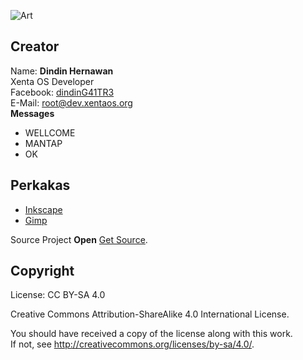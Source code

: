![Art][logo]

[logo]: https://raw.githubusercontent.com/xentaos/kesenian/master/project/artwork/sticker/sticker_xenta_os_art.png ""

## Creator
Name: **Dindin Hernawan**  
Xenta OS Developer  
Facebook: [dindinG41TR3](https://facebook.com/dindinG41TR3)   
E-Mail: <root@dev.xentaos.org>  
**Messages**  
 * WELLCOME
 * MANTAP
 * OK

<!--
**Emoticons**  
 * _
-->
## Perkakas
 * [Inkscape](https://inkscape.org/)  
 * [Gimp](https://www.gimp.org/)  

Source Project **Open** [Get Source](https://github.com/xentaos/kesenian/tree/master/project/artwork/sticker/source/).

## Copyright
License: CC BY-SA 4.0  

Creative Commons Attribution-ShareAlike 4.0 International License.  

You should have received a copy of the license along with this work.  
If not, see <http://creativecommons.org/licenses/by-sa/4.0/>.  
